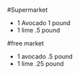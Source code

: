 #Supermarket
- 1 Avocado 1 pound
- 1 lime .5 pound

#free market
- 1 avocado .5 pound
- 1 lime .25 pound
